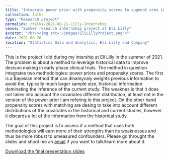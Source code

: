 ```yaml
---
title: "Integrate power prior with propensity scores to augment arms in early phase clinical trials"
collection: talks
type: "Research project"
permalink: /talks/2021-08-21-Lilly-Internship
venue: "Summer research internship project at Eli Lilly"
excerpt: "<br/><img src='/images/EliLillyProject.png'>"
date: 2021-08-20
location: "Statistics Data and Analytics, Eli Lilly and Company"
---
```

This is the project I did during my intership at Eli Lilly in the summer of 2021. The problem is about a method to leverage historical data to improve decison making in early phase clinical trials. The method in question integrates two methodologies: power priors and propensity scores. The first is a Bayesian method that can dinamycaly weights previous information to avoid the, typically much larger sample size, historical information dominating the inference of the current study. The weaknes is that it does not takes into account the covariates different distribution, at least not in the version of the power prior I am refering in this project. On the other hand propensity scores with matching are desing to take into account different distributions of the covariates in the historical and current studies, however it discards a lot of the information from the historical study. 

The goal of this project is to assess if a method that uses both methodologies will earn more of their strengths than its weaknesses and thus be more robust to umeasured confounders. Please go throught the slides and shoot me an [email](mailto:porozco@umich.edu) if you want to talk/learn more about it. 

[Download the final presentation slides](https://www.dropbox.com/s/q1liq730j7275qz/CLEAR%20presentation.pdf?dl=0)
